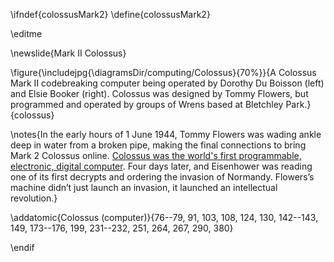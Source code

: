 \ifndef{colossusMark2}
\define{colossusMark2}

\editme

\newslide{Mark II Colossus}

\figure{\includejpg{\diagramsDir/computing/Colossus}{70%}}{A Colossus Mark II codebreaking computer being operated by Dorothy Du Boisson (left) and Elsie Booker (right). Colossus was designed by Tommy Flowers, but programmed and operated by groups of Wrens based at Bletchley Park.}{colossus}

\notes{In the early hours of 1 June 1944, Tommy Flowers was wading ankle deep in water from a broken pipe, making the final connections to bring Mark 2 Colossus online. [Colossus was the world's first programmable, electronic, digital computer](https://en.wikipedia.org/wiki/Colossus_computer). Four days later, and Eisenhower was reading one of its first decrypts and ordering the invasion of Normandy. Flowers’s machine didn’t just launch an invasion, it launched an intellectual revolution.}

\addatomic{Colossus (computer)}{76--79, 91, 103, 108, 124, 130, 142--143, 149, 173--176, 199, 231--232, 251, 264, 267, 290, 380}

\endif
